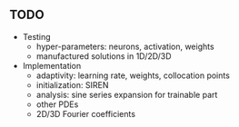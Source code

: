 ## TODO
- Testing
  - hyper-parameters: neurons, activation, weights
  - manufactured solutions in 1D/2D/3D
- Implementation
  - adaptivity: learning rate, weights, collocation points
  - initialization: SIREN
  - analysis: sine series expansion for trainable part
  - other PDEs
  - 2D/3D Fourier coefficients
